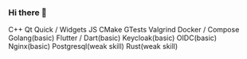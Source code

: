 ### Hi there 👋

C++
Qt Quick / Widgets
JS
CMake
GTests
Valgrind
Docker / Compose
Golang(basic)
Flutter / Dart(basic)
Keycloak(basic)
OIDC(basic)
Nginx(basic)
Postgresql(weak skill)
Rust(weak skill)

<!--
**DmitryGalich/DmitryGalich** is a ✨ _special_ ✨ repository because its `README.md` (this file) appears on your GitHub profile.

Here are some ideas to get you started:

- 🔭 I’m currently working on ...
- 🌱 I’m currently learning ...
- 👯 I’m looking to collaborate on ...
- 🤔 I’m looking for help with ...
- 💬 Ask me about ...
- 📫 How to reach me: ...
- 😄 Pronouns: ...
- ⚡ Fun fact: ...
-->
